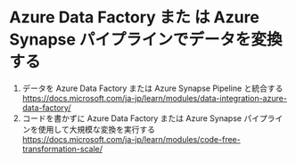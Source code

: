 # Azure Data Factory また は Azure Synapse パイプラインでデータを変換する

1. データを Azure Data Factory または Azure Synapse Pipeline と統合する   
https://docs.microsoft.com/ja-jp/learn/modules/data-integration-azure-data-factory/
3. コードを書かずに Azure Data Factory または Azure Synapse パイプラインを使用して大規模な変換を実行する   
https://docs.microsoft.com/ja-jp/learn/modules/code-free-transformation-scale/
